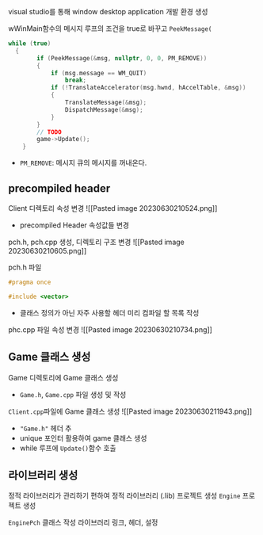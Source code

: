 visual studio를 통해 window desktop application 개발 환경 생성

wWinMain함수의 메시지 루프의 조건을 true로 바꾸고 `PeekMessage(`
```cpp
while (true)
  {
        if (PeekMessage(&msg, nullptr, 0, 0, PM_REMOVE))
        {
            if (msg.message == WM_QUIT)
                break;
            if (!TranslateAccelerator(msg.hwnd, hAccelTable, &msg))
            {
                TranslateMessage(&msg);
                DispatchMessage(&msg);
            }
        }
        // TODO
        game->Update();
    }
```
- `PM_REMOVE`: 메시지 큐의 메시지를 꺼내온다.

## precompiled header

Client 디렉토리 속성 변경
![[Pasted image 20230630210524.png]]
- precompiled Header 속성값들 변경

pch.h, pch.cpp 생성, 디렉토리 구조 변경
![[Pasted image 20230630210605.png]]

pch.h 파일
```c
#pragma once

#include <vector>
```
- 클래스 정의가 아닌 자주 사용할 헤더 미리 컴파일 할 목록 작성

phc.cpp 파일 속성 변경
![[Pasted image 20230630210734.png]]

## Game 클래스 생성
Game 디렉토리에 Game 클래스 생성
- `Game.h`, `Game.cpp` 파일 생성 및 작성

`Client.cpp`파일에 Game 클래스 생성
![[Pasted image 20230630211943.png]]
- `"Game.h"` 헤더 추
- unique 포인터 활용하여 game 클래스 생성
- while 루프에 `Update()`함수 호출

## 라이브러리 생성
정적 라이브러리가 관리하기 편하여 정적 라이브러리 (.lib) 프로젝트 생성
`Engine` 프로젝트 생성

`EnginePch` 클래스 작성
라이브러리 링크, 헤더, 설정

